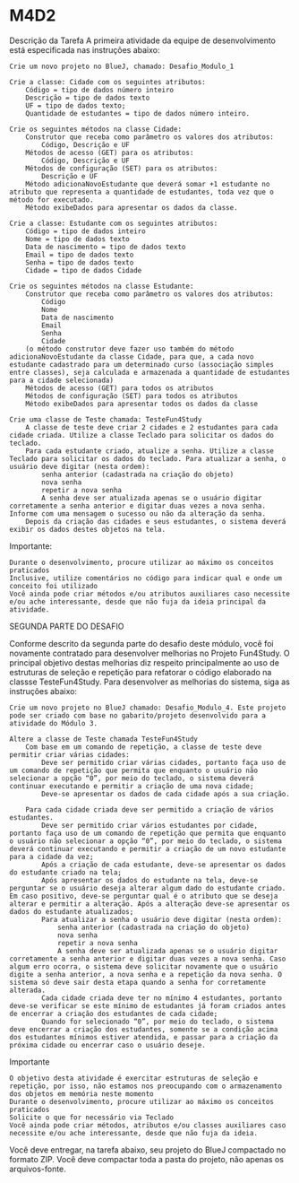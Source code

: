 # M4D2


Descrição da Tarefa
A primeira atividade da equipe de desenvolvimento está especificada nas instruções abaixo:

    Crie um novo projeto no BlueJ, chamado: Desafio_Modulo_1

    Crie a classe: Cidade com os seguintes atributos:
        Código = tipo de dados número inteiro
        Descrição = tipo de dados texto
        UF = tipo de dados texto;
        Quantidade de estudantes = tipo de dados número inteiro.

    Crie os seguintes métodos na classe Cidade:
        Construtor que receba como parâmetro os valores dos atributos:
            Código, Descrição e UF
        Métodos de acesso (GET) para os atributos:
            Código, Descrição e UF
        Métodos de configuração (SET) para os atributos:
            Descrição e UF
        Método adicionaNovoEstudante que deverá somar +1 estudante no atributo que representa a quantidade de estudantes, toda vez que o método for executado.
        Método exibeDados para apresentar os dados da classe.

    Crie a classe: Estudante com os seguintes atributos:
        Código = tipo de dados inteiro
        Nome = tipo de dados texto
        Data de nascimento = tipo de dados texto
        Email = tipo de dados texto
        Senha = tipo de dados texto
        Cidade = tipo de dados Cidade

    Crie os seguintes métodos na classe Estudante:
        Construtor que receba como parâmetro os valores dos atributos:
            Código
            Nome
            Data de nascimento
            Email
            Senha
            Cidade
        (o método construtor deve fazer uso também do método adicionaNovoEstudante da classe Cidade, para que, a cada novo estudante cadastrado para um determinado curso (associação simples entre classes), seja calculada e armazenada a quantidade de estudantes para a cidade selecionada)
        Métodos de acesso (GET) para todos os atributos
        Métodos de configuração (SET) para todos os atributos
        Método exibeDados para apresentar todos os dados da classe

    Crie uma classe de Teste chamada: TesteFun4Study
        A classe de teste deve criar 2 cidades e 2 estudantes para cada cidade criada. Utilize a classe Teclado para solicitar os dados do teclado.
        Para cada estudante criado, atualize a senha. Utilize a classe Teclado para solicitar os dados do teclado. Para atualizar a senha, o usuário deve digitar (nesta ordem):
            senha anterior (cadastrada na criação do objeto)
            nova senha
            repetir a nova senha
            A senha deve ser atualizada apenas se o usuário digitar corretamente a senha anterior e digitar duas vezes a nova senha. Informe com uma mensagem o sucesso ou não da alteração da senha.
        Depois da criação das cidades e seus estudantes, o sistema deverá exibir os dados destes objetos na tela.

 
Importante:

    Durante o desenvolvimento, procure utilizar ao máximo os conceitos praticados
    Inclusive, utilize comentários no código para indicar qual e onde um conceito foi utilizado
    Você ainda pode criar métodos e/ou atributos auxiliares caso necessite e/ou ache interessante, desde que não fuja da ideia principal da atividade.

 


SEGUNDA PARTE DO DESAFIO

Conforme descrito da segunda parte do desafio deste módulo, você foi novamente contratado para desenvolver melhorias no Projeto Fun4Study. O principal objetivo destas melhorias diz respeito principalmente ao uso de estruturas de seleção e repetição para refatorar o código elaborado na classse TesteFun4Study. 
Para desenvolver as melhorias do sistema, siga as instruções abaixo:
 

    Crie um novo projeto no BlueJ chamado: Desafio_Modulo_4. Este projeto pode ser criado com base no gabarito/projeto desenvolvido para a atividade do Módulo 3.

    Altere a classe de Teste chamada TesteFun4Study
        Com base em um comando de repetição, a classe de teste deve permitir criar várias cidades:
            Deve ser permitido criar várias cidades, portanto faça uso de um comando de repetição que permita que enquanto o usuário não selecionar a opção “0”, por meio do teclado, o sistema deverá continuar executando e permitir a criação de uma nova cidade;
            Deve-se apresentar os dados de cada cidade após a sua criação.

        Para cada cidade criada deve ser permitido a criação de vários estudantes.
            Deve ser permitido criar vários estudantes por cidade, portanto faça uso de um comando de repetição que permita que enquanto o usuário não selecionar a opção “0”, por meio do teclado, o sistema deverá continuar executando e permitir a criação de um novo estudante para a cidade da vez;
            Após a criação de cada estudante, deve-se apresentar os dados do estudante criado na tela;
            Após apresentar os dados do estudante na tela, deve-se perguntar se o usuário deseja alterar algum dado do estudante criado. Em caso positivo, deve-se perguntar qual é o atributo que se deseja alterar e permitir a alteração. Após a alteração deve-se apresentar os dados do estudante atualizados;
            Para atualizar a senha o usuário deve digitar (nesta ordem):
                senha anterior (cadastrada na criação do objeto)
                nova senha
                repetir a nova senha
                A senha deve ser atualizada apenas se o usuário digitar corretamente a senha anterior e digitar duas vezes a nova senha. Caso algum erro ocorra, o sistema deve solicitar novamente que o usuário digite a senha anterior, a nova senha e a repetição da nova senha. O sistema só deve sair desta etapa quando a senha for corretamente alterada.
            Cada cidade criada deve ter no mínimo 4 estudantes, portanto deve-se verificar se este mínimo de estudantes já foram criados antes de encerrar a criação dos estudantes de cada cidade;
            Quando for selecionado “0”, por meio do teclado, o sistema deve encerrar a criação dos estudantes, somente se a condição acima dos estudantes mínimos estiver atendida, e passar para a criação da próxima cidade ou encerrar caso o usuário deseje.

 
Importante

    O objetivo desta atividade é exercitar estruturas de seleção e repetição, por isso, não estamos nos preocupando com o armazenamento dos objetos em memória neste momento
    Durante o desenvolvimento, procure utilizar ao máximo os conceitos praticados
    Solicite o que for necessário via Teclado
    Você ainda pode criar métodos, atributos e/ou classes auxiliares caso necessite e/ou ache interessante, desde que não fuja da ideia. 

Você deve entregar, na tarefa abaixo, seu projeto do BlueJ compactado no formato ZIP. Você deve compactar toda a pasta do projeto, não apenas os arquivos-fonte.